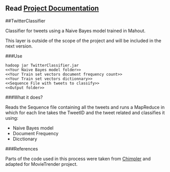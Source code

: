 ## Read [Project Documentation](https://github.com/MovieTrender/Documentation "Project Documentation")

##TwitterClassifier

Classifier for tweets using a Naive Bayes model trained in Mahout.

This layer is outside of the scope of the project and will be included in the next version.

###Use

	hadoop jar TwitterClassifier.jar 
    <<Your Naive Bayes model folder>>
    <<Your Train set vectors document frequency count>> 
    <<Your Train set vectors dictionnary>>
    <<Sequence File with tweets to classify>>
    <<Output folder>>
    

###What it does?

Reads the Sequence file containing all the tweets and runs a MapReduce in which for each line takes the TweetID and the tweet related and classifies it using:

- Naive Bayes model
- Document Frequency
- Dicctionary

###References

Parts of the code used in this process were taken from [Chimpler](https://github.com/fredang/mahout-naive-bayes-example2 "Chimpler") and adapted for MovieTrender project.




	



